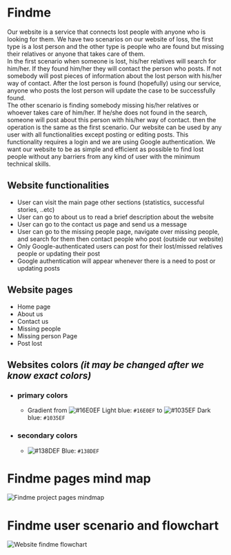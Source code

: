# Findme
Our website is a service that connects lost people with anyone who is looking for them. We have two scenarios on our website of loss, the first type is a lost person and the other type is people who are found but missing their relatives or anyone that takes care of them.\
In the first scenario when someone is lost, his/her relatives will search for him/her. If they found him/her they will contact the person who posts. If not somebody will post pieces of information about the lost person with his/her way of contact. After the lost person is found (hopefully) using our service, anyone who posts the lost person will update the case to be successfully found.\
The other scenario is finding somebody missing his/her relatives or whoever takes care of him/her. If he/she does not found in the search, someone will post about this person with his/her way of contact. then the operation is the same as the first scenario.
Our website can be used by any user with all functionalities except posting or editing posts. This functionality requires a login and we are using Google authentication. We want our website to be as simple and efficient as possible to find lost people without any barriers from any kind of user with the minimum technical skills.

## Website functionalities
* User can visit the main page other sections (statistics, successful stories, ..etc)
* User can go to about us to read a brief description about the website
* User can go to the contact us page and send us a message
* User can go to the missing people page, navigate over missing people, and search for them then contact people who post (outside our website)
* Only Google-authenticated users can post for their lost/missed relatives people or updating their post
* Google authentication will appear whenever there is a need to post or updating posts

## Website pages
* Home page
* About us
* Contact us
* Missing people
* Missing person Page
* Post lost

## Websites colors _(it may be changed after we know exact colors)_
* ### primary colors
    * Gradient from ![#16E0EF](https://via.placeholder.com/15/16E0EF?text=+) Light blue: `#16E0EF` to ![#1035EF](https://via.placeholder.com/15/1035EF?text=+) Dark blue: `#1035EF`
* ### secondary colors
    * ![#138DEF](https://via.placeholder.com/15/138DEF?text=+) Blue: `#138DEF`

# Findme pages mind map
![Findme project pages mindmap](https://github.com/maqalaqil/capstone-project-findme/blob/MindMap/MindMap/FindmeV2.png)

# Findme user scenario and flowchart
![Website findme flowchart](https://github.com/maqalaqil/capstone-project-findme/blob/MindMap/MindMap/flowchart/FindmeProject.png)
